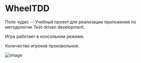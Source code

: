 # WheelTDD
Поле чудес -- Учебный проект для реализации приложения по методологии Test-driven development.

Игра работает в консольном режиме. 

Количество игроков произвольное.

![image](https://user-images.githubusercontent.com/52888340/167305811-4a9d55d7-d112-4b0e-b5d9-3b2fbe9f9fe5.png)

